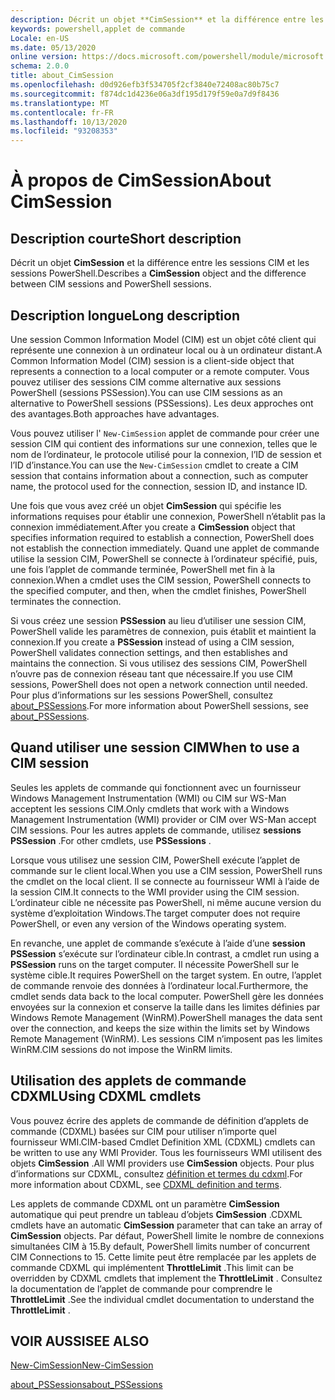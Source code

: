 ```yaml
---
description: Décrit un objet **CimSession** et la différence entre les sessions CIM et les sessions PowerShell.
keywords: powershell,applet de commande
Locale: en-US
ms.date: 05/13/2020
online version: https://docs.microsoft.com/powershell/module/microsoft.powershell.core/about/about_cimsession?view=powershell-7.1&WT.mc_id=ps-gethelp
schema: 2.0.0
title: about_CimSession
ms.openlocfilehash: d0d926efb3f534705f2cf3840e72408ac80b75c7
ms.sourcegitcommit: f874dc1d4236e06a3df195d179f59e0a7d9f8436
ms.translationtype: MT
ms.contentlocale: fr-FR
ms.lasthandoff: 10/13/2020
ms.locfileid: "93208353"
---
```

# <a name="about-cimsession"></a><span data-ttu-id="3ed86-104">À propos de CimSession</span><span class="sxs-lookup"><span data-stu-id="3ed86-104">About CimSession</span></span>

## <a name="short-description"></a><span data-ttu-id="3ed86-105">Description courte</span><span class="sxs-lookup"><span data-stu-id="3ed86-105">Short description</span></span>
<span data-ttu-id="3ed86-106">Décrit un objet **CimSession** et la différence entre les sessions CIM et les sessions PowerShell.</span><span class="sxs-lookup"><span data-stu-id="3ed86-106">Describes a **CimSession** object and the difference between CIM sessions and PowerShell sessions.</span></span>

## <a name="long-description"></a><span data-ttu-id="3ed86-107">Description longue</span><span class="sxs-lookup"><span data-stu-id="3ed86-107">Long description</span></span>

<span data-ttu-id="3ed86-108">Une session Common Information Model (CIM) est un objet côté client qui représente une connexion à un ordinateur local ou à un ordinateur distant.</span><span class="sxs-lookup"><span data-stu-id="3ed86-108">A Common Information Model (CIM) session is a client-side object that represents a connection to a local computer or a remote computer.</span></span> <span data-ttu-id="3ed86-109">Vous pouvez utiliser des sessions CIM comme alternative aux sessions PowerShell (sessions PSSession).</span><span class="sxs-lookup"><span data-stu-id="3ed86-109">You can use CIM sessions as an alternative to PowerShell sessions (PSSessions).</span></span> <span data-ttu-id="3ed86-110">Les deux approches ont des avantages.</span><span class="sxs-lookup"><span data-stu-id="3ed86-110">Both approaches have advantages.</span></span>

<span data-ttu-id="3ed86-111">Vous pouvez utiliser l' `New-CimSession` applet de commande pour créer une session CIM qui contient des informations sur une connexion, telles que le nom de l’ordinateur, le protocole utilisé pour la connexion, l’ID de session et l’ID d’instance.</span><span class="sxs-lookup"><span data-stu-id="3ed86-111">You can use the `New-CimSession` cmdlet to create a CIM session that contains information about a connection, such as computer name, the protocol used for the connection, session ID, and instance ID.</span></span>

<span data-ttu-id="3ed86-112">Une fois que vous avez créé un objet **CimSession** qui spécifie les informations requises pour établir une connexion, PowerShell n’établit pas la connexion immédiatement.</span><span class="sxs-lookup"><span data-stu-id="3ed86-112">After you create a **CimSession** object that specifies information required to establish a connection, PowerShell does not establish the connection immediately.</span></span> <span data-ttu-id="3ed86-113">Quand une applet de commande utilise la session CIM, PowerShell se connecte à l’ordinateur spécifié, puis, une fois l’applet de commande terminée, PowerShell met fin à la connexion.</span><span class="sxs-lookup"><span data-stu-id="3ed86-113">When a cmdlet uses the CIM session, PowerShell connects to the specified computer, and then, when the cmdlet finishes, PowerShell terminates the connection.</span></span>

<span data-ttu-id="3ed86-114">Si vous créez une session **PSSession** au lieu d’utiliser une session CIM, PowerShell valide les paramètres de connexion, puis établit et maintient la connexion.</span><span class="sxs-lookup"><span data-stu-id="3ed86-114">If you create a **PSSession** instead of using a CIM session, PowerShell validates connection settings, and then establishes and maintains the connection.</span></span> <span data-ttu-id="3ed86-115">Si vous utilisez des sessions CIM, PowerShell n’ouvre pas de connexion réseau tant que nécessaire.</span><span class="sxs-lookup"><span data-stu-id="3ed86-115">If you use CIM sessions, PowerShell does not open a network connection until needed.</span></span> <span data-ttu-id="3ed86-116">Pour plus d’informations sur les sessions PowerShell, consultez [about_PSSessions](about_PSSessions.md).</span><span class="sxs-lookup"><span data-stu-id="3ed86-116">For more information about PowerShell sessions, see [about_PSSessions](about_PSSessions.md).</span></span>

## <a name="when-to-use-a-cim-session"></a><span data-ttu-id="3ed86-117">Quand utiliser une session CIM</span><span class="sxs-lookup"><span data-stu-id="3ed86-117">When to use a CIM session</span></span>

<span data-ttu-id="3ed86-118">Seules les applets de commande qui fonctionnent avec un fournisseur Windows Management Instrumentation (WMI) ou CIM sur WS-Man acceptent les sessions CIM.</span><span class="sxs-lookup"><span data-stu-id="3ed86-118">Only cmdlets that work with a Windows Management Instrumentation (WMI) provider or CIM over WS-Man accept CIM sessions.</span></span> <span data-ttu-id="3ed86-119">Pour les autres applets de commande, utilisez **sessions PSSession** .</span><span class="sxs-lookup"><span data-stu-id="3ed86-119">For other cmdlets, use **PSSessions** .</span></span>

<span data-ttu-id="3ed86-120">Lorsque vous utilisez une session CIM, PowerShell exécute l’applet de commande sur le client local.</span><span class="sxs-lookup"><span data-stu-id="3ed86-120">When you use a CIM session, PowerShell runs the cmdlet on the local client.</span></span> <span data-ttu-id="3ed86-121">Il se connecte au fournisseur WMI à l’aide de la session CIM.</span><span class="sxs-lookup"><span data-stu-id="3ed86-121">It connects to the WMI provider using the CIM session.</span></span> <span data-ttu-id="3ed86-122">L’ordinateur cible ne nécessite pas PowerShell, ni même aucune version du système d’exploitation Windows.</span><span class="sxs-lookup"><span data-stu-id="3ed86-122">The target computer does not require PowerShell, or even any version of the Windows operating system.</span></span>

<span data-ttu-id="3ed86-123">En revanche, une applet de commande s’exécute à l’aide d’une **session PSSession** s’exécute sur l’ordinateur cible.</span><span class="sxs-lookup"><span data-stu-id="3ed86-123">In contrast, a cmdlet run using a **PSSession** runs on the target computer.</span></span>
<span data-ttu-id="3ed86-124">Il nécessite PowerShell sur le système cible.</span><span class="sxs-lookup"><span data-stu-id="3ed86-124">It requires PowerShell on the target system.</span></span> <span data-ttu-id="3ed86-125">En outre, l’applet de commande renvoie des données à l’ordinateur local.</span><span class="sxs-lookup"><span data-stu-id="3ed86-125">Furthermore, the cmdlet sends data back to the local computer.</span></span> <span data-ttu-id="3ed86-126">PowerShell gère les données envoyées sur la connexion et conserve la taille dans les limites définies par Windows Remote Management (WinRM).</span><span class="sxs-lookup"><span data-stu-id="3ed86-126">PowerShell manages the data sent over the connection, and keeps the size within the limits set by Windows Remote Management (WinRM).</span></span> <span data-ttu-id="3ed86-127">Les sessions CIM n’imposent pas les limites WinRM.</span><span class="sxs-lookup"><span data-stu-id="3ed86-127">CIM sessions do not impose the WinRM limits.</span></span>

## <a name="using-cdxml-cmdlets"></a><span data-ttu-id="3ed86-128">Utilisation des applets de commande CDXML</span><span class="sxs-lookup"><span data-stu-id="3ed86-128">Using CDXML cmdlets</span></span>

<span data-ttu-id="3ed86-129">Vous pouvez écrire des applets de commande de définition d’applets de commande (CDXML) basées sur CIM pour utiliser n’importe quel fournisseur WMI.</span><span class="sxs-lookup"><span data-stu-id="3ed86-129">CIM-based Cmdlet Definition XML (CDXML) cmdlets can be written to use any WMI Provider.</span></span> <span data-ttu-id="3ed86-130">Tous les fournisseurs WMI utilisent des objets **CimSession** .</span><span class="sxs-lookup"><span data-stu-id="3ed86-130">All WMI providers use **CimSession** objects.</span></span> <span data-ttu-id="3ed86-131">Pour plus d’informations sur CDXML, consultez [définition et termes du cdxml](/previous-versions/windows/desktop/wmi_v2/cdxml-overview).</span><span class="sxs-lookup"><span data-stu-id="3ed86-131">For more information about CDXML, see [CDXML definition and terms](/previous-versions/windows/desktop/wmi_v2/cdxml-overview).</span></span>

<span data-ttu-id="3ed86-132">Les applets de commande CDXML ont un paramètre **CimSession** automatique qui peut prendre un tableau d’objets **CimSession** .</span><span class="sxs-lookup"><span data-stu-id="3ed86-132">CDXML cmdlets have an automatic **CimSession** parameter that can take an array of **CimSession** objects.</span></span> <span data-ttu-id="3ed86-133">Par défaut, PowerShell limite le nombre de connexions simultanées CIM à 15.</span><span class="sxs-lookup"><span data-stu-id="3ed86-133">By default, PowerShell limits number of concurrent CIM Connections to 15.</span></span> <span data-ttu-id="3ed86-134">Cette limite peut être remplacée par les applets de commande CDXML qui implémentent **ThrottleLimit** .</span><span class="sxs-lookup"><span data-stu-id="3ed86-134">This limit can be overridden by CDXML cmdlets that implement the **ThrottleLimit** .</span></span> <span data-ttu-id="3ed86-135">Consultez la documentation de l’applet de commande pour comprendre le **ThrottleLimit** .</span><span class="sxs-lookup"><span data-stu-id="3ed86-135">See the individual cmdlet documentation to understand the **ThrottleLimit** .</span></span>

## <a name="see-also"></a><span data-ttu-id="3ed86-136">VOIR AUSSI</span><span class="sxs-lookup"><span data-stu-id="3ed86-136">SEE ALSO</span></span>

[<span data-ttu-id="3ed86-137">New-CimSession</span><span class="sxs-lookup"><span data-stu-id="3ed86-137">New-CimSession</span></span>](xref:CimCmdlets.New-CimSession)

[<span data-ttu-id="3ed86-138">about_PSSessions</span><span class="sxs-lookup"><span data-stu-id="3ed86-138">about_PSSessions</span></span>](about_PSSessions.md)

